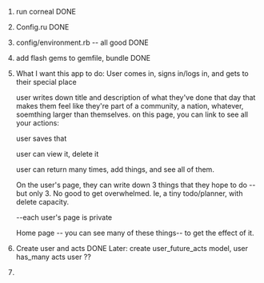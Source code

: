 
1. run corneal DONE
2. Config.ru DONE
3. config/environment.rb -- all good DONE
4. add flash gems to gemfile, bundle DONE
5. What I want this app to do: 
	User comes in, signs in/logs in, and gets to their special place 

	user writes down title and description of what they've done that day that makes them feel like they're part of a community, a nation, whatever, soemthing larger than themselves. 
		on this page, you can link to see all your actions: 

	user saves that

	user can view it, delete it

	user can return many times, add things, and see all of them. 

	On the user's page, they can write down 3 things that they hope to do -- but only 3. No good to get overwhelmed. Ie, a tiny todo/planner, with delete capacity. 

	--each user's page is private

	Home page -- you can see many of these things-- to get the effect of it. 

6. Create user and acts  DONE
	Later: create user_future_acts model, user has_many acts
	user ??

7. 
